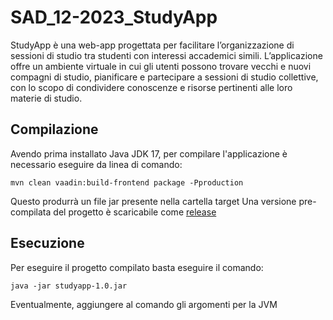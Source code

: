 # SAD_12-2023_StudyApp
StudyApp è una web-app progettata per facilitare l’organizzazione di sessioni di studio tra studenti con interessi accademici simili. L’applicazione offre un ambiente virtuale in cui gli utenti possono trovare vecchi e nuovi compagni di studio, pianificare e partecipare a sessioni di studio collettive, con lo scopo di condividere conoscenze e risorse pertinenti alle loro materie di studio.
## Compilazione
Avendo prima installato Java JDK 17, per compilare l'applicazione è necessario eseguire da linea di comando:
```
mvn clean vaadin:build-frontend package -Pproduction
```
Questo produrrà un file jar presente nella cartella target
Una versione pre-compilata del progetto è scaricabile come [release](https://github.com/AndreaOl/SAD_12-2023_StudyApp/releases/latest/download/studyapp-1.0.jar)
## Esecuzione
Per eseguire il progetto compilato basta eseguire il comando:
```
java -jar studyapp-1.0.jar
```
Eventualmente, aggiungere al comando gli argomenti per la JVM

